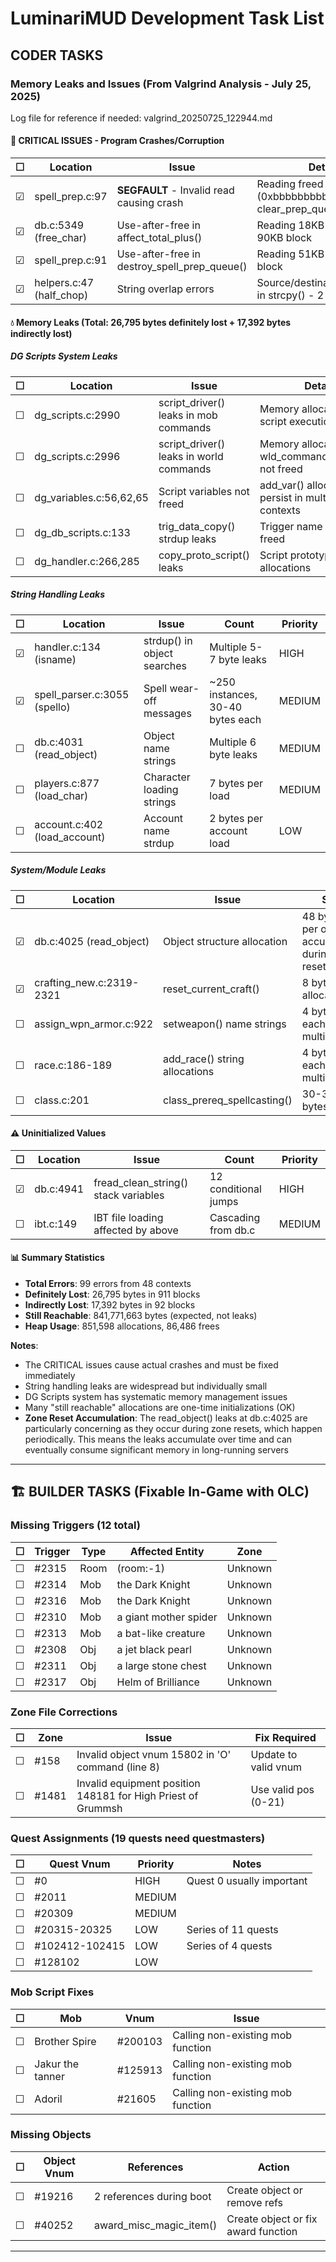 # LuminariMUD Development Task List

## CODER TASKS

### Memory Leaks and Issues (From Valgrind Analysis - July 25, 2025)

Log file for reference if needed: valgrind_20250725_122944.md

#### 🔴 CRITICAL ISSUES - Program Crashes/Corruption

| ☐ | Location | Issue | Details | Priority |
|---|----------|-------|---------|----------|
| ☑ | spell_prep.c:97 | **SEGFAULT** - Invalid read causing crash | Reading freed memory (0xbbbbbbbbbbbbbbcb) in clear_prep_queue_by_class() | CRITICAL |
| ☑ | db.c:5349 (free_char) | Use-after-free in affect_total_plus() | Reading 18KB inside freed 90KB block | CRITICAL |
| ☑ | spell_prep.c:91 | Use-after-free in destroy_spell_prep_queue() | Reading 51KB inside freed block | CRITICAL |
| ☑ | helpers.c:47 (half_chop) | String overlap errors | Source/destination overlap in strcpy() - 2 instances | HIGH |

#### 💧 Memory Leaks (Total: 26,795 bytes definitely lost + 17,392 bytes indirectly lost)

##### DG Scripts System Leaks
| ☐ | Location | Issue | Details | Priority |
|---|----------|-------|---------|----------|
| ☐ | dg_scripts.c:2990 | script_driver() leaks in mob commands | Memory allocated during script execution not freed | HIGH |
| ☐ | dg_scripts.c:2996 | script_driver() leaks in world commands | Memory allocated during wld_command_interpreter not freed | HIGH |
| ☐ | dg_variables.c:56,62,65 | Script variables not freed | add_var() allocations persist in multiple contexts | MEDIUM |
| ☐ | dg_db_scripts.c:133 | trig_data_copy() strdup leaks | Trigger name strings not freed | MEDIUM |
| ☐ | dg_handler.c:266,285 | copy_proto_script() leaks | Script prototype copying allocations | MEDIUM |

##### String Handling Leaks
| ☐ | Location | Issue | Count | Priority |
|---|----------|-------|-------|----------|
| ☑ | handler.c:134 (isname) | strdup() in object searches | Multiple 5-7 byte leaks | HIGH |
| ☑ | spell_parser.c:3055 (spello) | Spell wear-off messages | ~250 instances, 30-40 bytes each | MEDIUM |
| ☐ | db.c:4031 (read_object) | Object name strings | Multiple 6 byte leaks | MEDIUM |
| ☐ | players.c:877 (load_char) | Character loading strings | 7 bytes per load | MEDIUM |
| ☐ | account.c:402 (load_account) | Account name strdup | 2 bytes per account load | LOW |

##### System/Module Leaks
| ☐ | Location | Issue | Size | Priority |
|---|----------|-------|------|----------|
| ☑ | db.c:4025 (read_object) | Object structure allocation | 48 bytes per object, accumulates during zone resets | HIGH |
| ☑ | crafting_new.c:2319-2321 | reset_current_craft() | 8 bytes x 3 allocations | MEDIUM |
| ☐ | assign_wpn_armor.c:922 | setweapon() name strings | 4 bytes each, multiple | LOW |
| ☐ | race.c:186-189 | add_race() string allocations | 4 bytes each, multiple | LOW |
| ☐ | class.c:201 | class_prereq_spellcasting() | 30-33 bytes each | LOW |

#### ⚠️ Uninitialized Values

| ☐ | Location | Issue | Count | Priority |
|---|----------|-------|-------|----------|
| ☑ | db.c:4941 | fread_clean_string() stack variables | 12 conditional jumps | HIGH |
| ☐ | ibt.c:149 | IBT file loading affected by above | Cascading from db.c | MEDIUM |

#### 📊 Summary Statistics
- **Total Errors**: 99 errors from 48 contexts
- **Definitely Lost**: 26,795 bytes in 911 blocks
- **Indirectly Lost**: 17,392 bytes in 92 blocks
- **Still Reachable**: 841,771,663 bytes (expected, not leaks)
- **Heap Usage**: 851,598 allocations, 86,486 frees

**Notes**:
- The CRITICAL issues cause actual crashes and must be fixed immediately
- String handling leaks are widespread but individually small
- DG Scripts system has systematic memory management issues
- Many "still reachable" allocations are one-time initializations (OK)
- **Zone Reset Accumulation**: The read_object() leaks at db.c:4025 are particularly concerning as they occur during zone resets, which happen periodically. This means the leaks accumulate over time and can eventually consume significant memory in long-running servers

---

## 🏗️ BUILDER TASKS (Fixable In-Game with OLC)

### Missing Triggers (12 total)

| ☐ | Trigger | Type | Affected Entity | Zone |
|---|---------|------|-----------------|------|
| ☐ | #2315 | Room | (room:-1) | Unknown |
| ☐ | #2314 | Mob | the Dark Knight | Unknown |
| ☐ | #2316 | Mob | the Dark Knight | Unknown |
| ☐ | #2310 | Mob | a giant mother spider | Unknown |
| ☐ | #2313 | Mob | a bat-like creature | Unknown |
| ☐ | #2308 | Obj | a jet black pearl | Unknown |
| ☐ | #2311 | Obj | a large stone chest | Unknown |
| ☐ | #2317 | Obj | Helm of Brilliance | Unknown |

### Zone File Corrections

| ☐ | Zone | Issue | Fix Required |
|---|------|-------|--------------|
| ☐ | #158 | Invalid object vnum 15802 in 'O' command (line 8) | Update to valid vnum |
| ☐ | #1481 | Invalid equipment position 148181 for High Priest of Grummsh | Use valid pos (0-21) |

### Quest Assignments (19 quests need questmasters)

| ☐ | Quest Vnum | Priority | Notes |
|---|------------|----------|-------|
| ☐ | #0 | HIGH | Quest 0 usually important |
| ☐ | #2011 | MEDIUM | |
| ☐ | #20309 | MEDIUM | |
| ☐ | #20315-20325 | LOW | Series of 11 quests |
| ☐ | #102412-102415 | LOW | Series of 4 quests |
| ☐ | #128102 | LOW | |

### Mob Script Fixes

| ☐ | Mob | Vnum | Issue |
|---|-----|------|-------|
| ☐ | Brother Spire | #200103 | Calling non-existing mob function |
| ☐ | Jakur the tanner | #125913 | Calling non-existing mob function |
| ☐ | Adoril | #21605 | Calling non-existing mob function |

### Missing Objects

| ☐ | Object Vnum | References | Action |
|---|-------------|------------|---------|
| ☐ | #19216 | 2 references during boot | Create object or remove refs |
| ☐ | #40252 | award_misc_magic_item() | Create object or fix award function |

---

